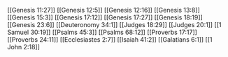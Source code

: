 [[Genesis 11:27]]
[[Genesis 12:5]]
[[Genesis 12:16]]
[[Genesis 13:8]]
[[Genesis 15:3]]
[[Genesis 17:12]]
[[Genesis 17:27]]
[[Genesis 18:19]]
[[Genesis 23:6]]
[[Deuteronomy 34:1]]
[[Judges 18:29]]
[[Judges 20:1]]
[[1 Samuel 30:19]]
[[Psalms 45:3]]
[[Psalms 68:12]]
[[Proverbs 17:17]]
[[Proverbs 24:11]]
[[Ecclesiastes 2:7]]
[[Isaiah 41:2]]
[[Galatians 6:1]]
[[1 John 2:18]]
